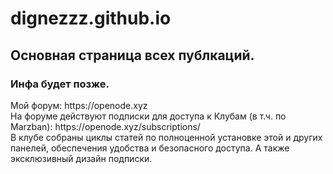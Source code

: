 # dignezzz.github.io

## Основная страница всех публкаций. 
### Инфа будет позже.
<p>
  Мой форум: https://openode.xyz
  <br />На форуме действуют подписки для доступа к Клубам (в т.ч. по Marzban): https://openode.xyz/subscriptions/
  <br />В клубе собраны циклы статей по полноценной установке этой и других панелей, обеспечения удобства и безопасного доступа. А также эксклюзивный дизайн подписки.
</p>
